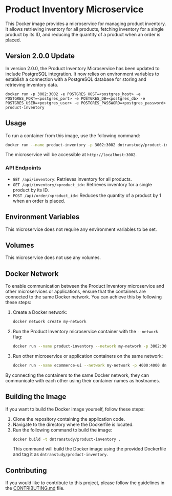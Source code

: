 # Product Inventory Microservice

This Docker image provides a microservice for managing product inventory. It allows retrieving inventory for all products, fetching inventory for a single product by its ID, and reducing the quantity of a product when an order is placed.


## Version 2.0.0 Update
In version 2.0.0, the Product Inventory Microservice has been updated to include PostgreSQL integration. It now relies on environment variables to establish a connection with a PostgreSQL database for storing and retrieving inventory data.

```
docker run -p 3002:3002 -e POSTGRES_HOST=<postgres_host> -e POSTGRES_PORT=<postgres_port> -e POSTGRES_DB=<postgres_db> -e POSTGRES_USER=<postgres_user> -e POSTGRES_PASSWORD=<postgres_password> product-inventory
```

## Usage

To run a container from this image, use the following command:

```bash
docker run --name product-inventory -p 3002:3002 dntranstudy/product-inventory
```

The microservice will be accessible at `http://localhost:3002`.

### API Endpoints

- `GET /api/inventory`: Retrieves inventory for all products.
- `GET /api/inventory/<product_id>`: Retrieves inventory for a single product by its ID.
- `POST /api/order/<product_id>`: Reduces the quantity of a product by 1 when an order is placed.

## Environment Variables

This microservice does not require any environment variables to be set.

## Volumes

This microservice does not use any volumes.

## Docker Network

To enable communication between the Product Inventory microservice and other microservices or applications, ensure that the containers are connected to the same Docker network. You can achieve this by following these steps:

1. Create a Docker network:
   ```bash
   docker network create my-network
   ```

2. Run the Product Inventory microservice container with the `--network` flag:
   ```bash
   docker run --name product-inventory --network my-network -p 3002:3002 dntranstudy/product-inventory
   ```

3. Run other microservice or application containers on the same network:
   ```bash
   docker run --name ecommerce-ui --network my-network -p 4000:4000 dntranstudy/ecommerce-ui
   ```

By connecting the containers to the same Docker network, they can communicate with each other using their container names as hostnames.

## Building the Image

If you want to build the Docker image yourself, follow these steps:

1. Clone the repository containing the application code.
2. Navigate to the directory where the Dockerfile is located.
3. Run the following command to build the image:
   ```bash
   docker build -t dntranstudy/product-inventory .
   ```
   This command will build the Docker image using the provided Dockerfile and tag it as `dntranstudy/product-inventory`.

## Contributing

If you would like to contribute to this project, please follow the guidelines in the [CONTRIBUTING.md](./CONTRIBUTING.md) file.
